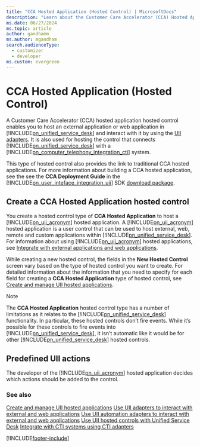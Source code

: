 ```yaml
---
title: "CCA Hosted Application (Hosted Control) | MicrosoftDocs"
description: "Learn about the Customer Care Accelerator (CCA) Hosted Application hosted control type and how you can create the hosted control in Unified Service Desk."
ms.date: 06/27/2024
ms.topic: article
author: gandhamm
ms.author: mgandham
search.audienceType: 
  - customizer
  - developer
ms.custom: evergreen
---
```

# CCA Hosted Application (Hosted Control)
A Customer Care Accelerator (CCA) hosted application hosted control enables you to host an external application or web application in [!INCLUDE[pn_unified_service_desk](../includes/pn-unified-service-desk.md)] and interact with it by using the [UII adapters](../unified-service-desk/uii-adapters.md). It is also used for hosting the control that connects [!INCLUDE[pn_unified_service_desk](../includes/pn-unified-service-desk.md)] with a [!INCLUDE[pn_computer_telephony_integration_cti](../includes/pn-computer-telephony-integration-cti.md)] system.

 This type of hosted control also provides the link to traditional CCA hosted applications. For more information about building a CCA hosted application, see the see the **CCA Deployment Guide** in the [!INCLUDE[pn_user_inteface_integration_uii](../includes/pn-user-interface-integration-uii.md)] SDK [download package](https://go.microsoft.com/fwlink/p/?LinkId=519179).

<a name="Create"></a>
## Create a CCA Hosted Application hosted control
 You create a hosted control type of **CCA Hosted Application** to host a [!INCLUDE[pn_uii_acronym](../includes/pn-uii-acronym.md)] hosted application. A [!INCLUDE[pn_uii_acronym](../includes/pn-uii-acronym.md)] hosted application is a user control that can be used to host external, web, remote and custom applications within [!INCLUDE[pn_unified_service_desk](../includes/pn-unified-service-desk.md)]. For information about using [!INCLUDE[pn_uii_acronym](../includes/pn-uii-acronym.md)] hosted applications, see [Integrate with external applications and web applications](../unified-service-desk/integrate-external-applications-web-applications.md).

 While creating a new hosted control, the fields in the **New Hosted Control** screen vary based on the type of hosted control you want to create. For detailed information about the information that you need to specify for each field for creating a **CCA Hosted Application** type of hosted control, see [Create and manage UII hosted applications](../unified-service-desk/create-manage-uii-hosted-applications.md).

> [!NOTE]
>  The **CCA Hosted Application** hosted control type has a number of limitations as it relates to the [!INCLUDE[pn_unified_service_desk](../includes/pn-unified-service-desk.md)] functionality. In particular, these hosted controls don’t fire events. While it’s possible for these controls to fire events into [!INCLUDE[pn_unified_service_desk](../includes/pn-unified-service-desk.md)], it isn’t automatic like it would be for other [!INCLUDE[pn_unified_service_desk](../includes/pn-unified-service-desk.md)] hosted controls.

<a name="actions"></a>
## Predefined UII actions
 The developer of the [!INCLUDE[pn_uii_acronym](../includes/pn-uii-acronym.md)] hosted application decides which actions should be added to the control.

### See also
 [Create and manage UII hosted applications](../unified-service-desk/create-manage-uii-hosted-applications.md)
 [Use UII adapters to interact with external and web applications](../unified-service-desk/use-uii-adapters-interact-external-web-applications.md)
 [Use UII automation adapters to interact with external and web applications](../unified-service-desk/use-uii-automation-adapter-interact-external-web-applications.md)
 [Use UII hosted controls with Unified Service Desk](../unified-service-desk/use-uii-hosted-controls-unified-service-desk.md)
 [Integrate with CTI systems using CTI adapters](../unified-service-desk/integrate-cti-systems-cti-adapters.md)


[!INCLUDE[footer-include](../includes/footer-banner.md)]

